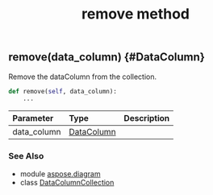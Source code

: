 ﻿---
title: remove method
second_title: Aspose.Diagram for Python via .NET API References
description: 
type: docs
weight: 50
url: /python-net/aspose.diagram/datacolumncollection/remove/
is_root: false
---

## remove(data_column) {#DataColumn}

Remove the dataColumn from the collection.



```python
def remove(self, data_column):
    ...
```


| Parameter | Type | Description |
| :- | :- | :- |
| data_column | [DataColumn](/diagram/python-net/aspose.diagram/datacolumn) |  |



### See Also
* module [aspose.diagram](../../)
* class [DataColumnCollection](/diagram/python-net/aspose.diagram/datacolumncollection)
